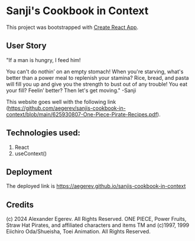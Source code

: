 # Sanji's Cookbook in Context

This project was bootstrapped with [Create React App](https://github.com/facebook/create-react-app).

## User Story

"If a man is hungry, I feed him! 

You can't do nothin’ on an empty stomach! When you're starving, what's better than a power meal to replenish your stamina? Rice, bread, and pasta will fill you up and give you the strength to bust out of any trouble! You eat your fill? Feelin’ better? Then let's get moving." -Sanji

This website goes well with the following link (https://github.com/aegerev/sanjis-cookbook-in-context/blob/main/625930807-One-Piece-Pirate-Recipes.pdf). 

## Technologies used:
1. React
2. useContext()

## Deployment
The deployed link is https://aegerev.github.io/sanjis-cookbook-in-context

## Credits
(c) 2024 Alexander Egerev. All Rights Reserved.
ONE PIECE, Power Fruits, Straw Hat Pirates, and affiliated characters and items TM and (c)1997, 1999 Eiichiro Oda/Shueisha, Toei Animation. All Rights Reserved.

